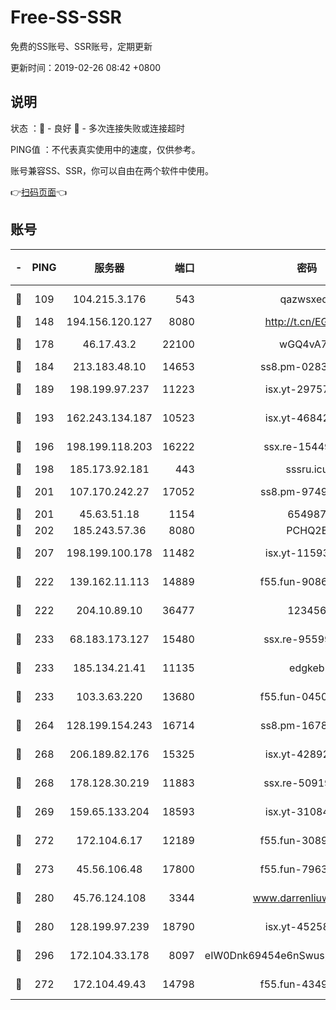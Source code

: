 # Free-SS-SSR

免费的SS账号、SSR账号，定期更新

更新时间：2019-02-26 08:42 +0800

## 说明

状态     ：🙂 - 良好 🙁 - 多次连接失败或连接超时

PING值   ：不代表真实使用中的速度，仅供参考。

账号兼容SS、SSR，你可以自由在两个软件中使用。

👉[扫码页面](https://liesauer.github.io/free-ss-ssr.github.io/)👈

## 账号

|-|PING|服务器|端口|密码|加密方式|区域|
|:----:|:----:|:-----:|-----:|:----:|:----:|:----:|
|🙂|109|104.215.3.176|543|qazwsxedc|aes-256-gcm|JP|
|🙂|148|194.156.120.127|8080|http://t.cn/EGJIyrl|rc4-md5|RU|
|🙂|178|46.17.43.2|22100|wGQ4vA7D|aes-256-gcm|RU|
|🙂|184|213.183.48.10|14653|ss8.pm-02834105|rc4-md5|RU|
|🙂|189|198.199.97.237|11223|isx.yt-29757197|aes-256-cfb|US|
|🙂|193|162.243.134.187|10523|isx.yt-46842500|aes-256-cfb|US|
|🙂|196|198.199.118.203|16222|ssx.re-15449751|aes-256-cfb|US|
|🙂|198|185.173.92.181|443|sssru.icu|rc4-md5|RU|
|🙂|201|107.170.242.27|17052|ss8.pm-97495398|aes-256-cfb|US|
|🙂|201|45.63.51.18|1154|654987|chacha20|US|
|🙂|202|185.243.57.36|8080|PCHQ2E|rc4-md5|US|
|🙂|207|198.199.100.178|11482|isx.yt-11593986|aes-256-cfb|US|
|🙂|222|139.162.11.113|14889|f55.fun-90867001|aes-256-cfb|SG|
|🙂|222|204.10.89.10|36477|123456|aes-256-cfb|US|
|🙂|233|68.183.173.127|15480|ssx.re-95599154|aes-256-cfb|US|
|🙂|233|185.134.21.41|11135|edgkeb|aes-256-cfb|GB|
|🙂|233|103.3.63.220|13680|f55.fun-04505509|aes-256-cfb|SG|
|🙂|264|128.199.154.243|16714|ss8.pm-16780170|aes-256-cfb|SG|
|🙂|268|206.189.82.176|15325|isx.yt-42892061|aes-256-cfb|SG|
|🙂|268|178.128.30.219|11883|ssx.re-50919809|aes-256-cfb|SG|
|🙂|269|159.65.133.204|18593|isx.yt-31084896|aes-256-cfb|SG|
|🙂|272|172.104.6.17|12189|f55.fun-30895721|aes-256-cfb|US|
|🙂|273|45.56.106.48|17800|f55.fun-79636491|aes-256-cfb|US|
|🙂|280|45.76.124.108|3344|www.darrenliuwei.com|aes-256-cfb|AU|
|🙂|280|128.199.97.239|18790|isx.yt-45258206|aes-256-cfb|SG|
|🙂|296|172.104.33.178|8097|eIW0Dnk69454e6nSwuspv9DmS201tQ0D|aes-256-cfb|SG|
|🙂|272|172.104.49.43|14798|f55.fun-43493243|aes-256-cfb|SG|
